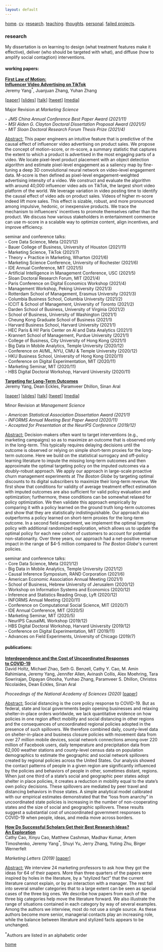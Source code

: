 ```yaml
---
layout: default
---
```


[home](./). [cv](./assets/files/CV.pdf). [research](./research.md). [teaching](./teaching.md). [thoughts](./thought.md). [personal](./hobby.md). [failed projects](./failed.md).

### research 

My dissertation is on learning to design (what treatment features make it effective), deliver (who should be targeted with what), and diffuse (how to amplify social contagtion) interventions. 

<!--
I'm fortuante to have my training supervised by [Juanjuan Zhang](https://mitsloan.mit.edu/faculty/directory/juanjuan-zhang), [Sinan Aral](https://mitsloan.mit.edu/faculty/directory/sinan-kayhan-aral) (co-chairs), [Dean Eckles](https://mitsloan.mit.edu/faculty/directory/dean-eckles) at MIT, and [Vishal Singh](http://people.stern.nyu.edu/vsingh/index.html) at NYU. 
#### general interests:
<ins>Topic:</ins> Video Advertising, Targeting Interventions, <br/>
Entertainment Commerce, Incentive Design<br/>
<ins>Method:</ins> Computer Vision, Reinforcement Learning, <br/>
Natural Language Processing, Causal Inference
I'm fortuante to have my training supervised by [Juanjuan Zhang](https://mitsloan.mit.edu/faculty/directory/juanjuan-zhang), [Sinan Aral](https://mitsloan.mit.edu/faculty/directory/sinan-kayhan-aral) (co-chairs), and [Dean Eckles](https://mitsloan.mit.edu/faculty/directory/dean-eckles). Yes, pun intended. Outside of MIT, I'm working with . I'm also affiliated with the [Initiative on the Digital Economy](http://ide.mit.edu), [Social Analytics Lab](https://www.sinanaral.io/research/lab), [Behavioral Research Lab](https://brl.mit.edu), and the [American Statistical Association](https://www.amstat.org/).
-->

#### working papers:

<ins>**First Law of Motion: <br/>
Influencer Video Advertising on TikTok**</ins> <!--[<a href="">paper</a>][<a href=" ">slides</a>]<br/>--> <br/>
Jeremy Yang<sup>*</sup>, Juanjuan Zhang, Yuhan Zhang

[<a href="https://papers.ssrn.com/sol3/papers.cfm?abstract_id=3815124">paper</a>] [<a href="https://www.dropbox.com/s/5358t0sdrv0uqay/first_law_of_motion_short.key?dl=0">slides</a>] [<a href="https://www.dropbox.com/s/x79yhzajvqdm01t/tiktok_tpm.mp4?dl=0">talk</a>] [<a href="https://twitter.com/jeremyzyang/status/1380897217423216643?s=20">tweet</a>] [<a href="https://medium.com/mit-initiative-on-the-digital-economy/what-makes-tiktok-video-ads-tick-9486ed94724c">media</a>]

Major Revision at _Marketing Science_<br/>

\- _JMS China Annual Conference Best Paper Award (2021/11)_<br/>
\- _MSI Alden G. Clayton Doctoral Dissertation Proposal Award (2021/5)_<br/> 
\- _MIT Sloan Doctoral Research Forum Thesis Prize (2021/4)_<br/> 

<!-- \- _Job Market Paper_<br/> -->

<ins>Abstract:</ins> This paper engineers an intuitive feature that is predictive of the causal effect of influencer video advertising on product sales. We propose the concept of motion-score, or m-score, a summary statistic that captures the extent to which a product is advertised in the most engaging parts of a video. We locate pixel-level product placement with an object detection algorithm and estimate pixel-level engagement as a saliency map by fine-tuning a deep 3D convolutional neural network on video-level engagement data. M-score is then defined as pixel-level engagement-weighted advertising intensity of a video. We construct and evaluate the algorithm with around 40,000 influencer video ads on TikTok, the largest short video platform of the world. We leverage variation in video posting time to identify the causal effect of video ads on product sales. Videos of higher m-score indeed lift more sales. This effect is sizable, robust, and more pronounced among impulsive, hedonic, or inexpensive products. We trace the mechanism to influencers' incentives to promote themselves rather than the product. We discuss how various stakeholders in entertainment commerce can use m-score in a scalable way to optimize content, align incentives, and improve efficiency.

seminar and conference talks:<br/>
\- Core Data Science, Meta (2021/12)<br/>
\- Bauer College of Business, University of Houston (2021/11)<br/>
\- Marketing Science, TikTok (2021/7)<br/>
\- Theory + Practice in Marketing, Wharton (2021/6)<br/>
\- Marketing Science Conference, University of Rochester (2021/6)<br/>
\- IDE Annual Conference, MIT (2021/5)<br/>
\- Artificial Intelligence in Management Conference, USC (2021/5)<br/>
\- Sloan Doctoral Research Forum, MIT (2021/4)<br/>
\- Paris Conference on Digital Economics Workshop (2021/4)<br/>
\- Management Workshop, Peking University (2021/3)<br/>
\- Rotterdam School of Management, Erasmus University (2021/3)<br/>
\- Columbia Business School, Columbia University (2021/2)<br/>
\- ICCIT & School of Management, University of Toronto (2021/2)<br/>
\- Darden School of Business, University of Virginia (2021/2)<br/>
\- School of Business, University of Washington (2021/1)<br/>
\- Cheung Kong Graduate School of Business (2021/1)<br/>
\- Harvard Business School, Harvard University (2021/1)<br/>
\- HEC Paris & Hi! Paris Center on AI and Data Analytics (2021/1)<br/>
\- Krannert School of Management, Purdue University (2021/1)<br/>
\- College of Business, City University of Hong Kong (2021/1)<br/>
\- Big Data in Mobile Analytics, Temple University (2020/12)<br/>
\- Conference on AI/ML, NYU, CMU & Temple University (2020/12)<br/>
\- HKU Business School, University of Hong Kong (2020/11)<br/>
\- Conference on Digital Experimentation, MIT (2020/11)<br/>
\- Marketing Seminar, MIT (2020/11)<br/>
\- HBS Digital Doctoral Workshop, Harvard University (2020/11)<br/>

<ins>**Targeting for Long-Term Outcomes**</ins><br/> 
Jeremy Yang, Dean Eckles, Paramveer Dhillon, Sinan Aral <br/> 

[<a href="https://arxiv.org/pdf/2010.15835.pdf">paper</a>] [[slides](./assets/files/targeting.pdf)] [<a href="https://www.dropbox.com/s/olf0gance8x95ag/targeting_informs.mov?dl=0">talk</a>] [<a href="https://twitter.com/deaneckles/status/1323396125601210372?s=20">tweet</a>] [<a href="http://ide.mit.edu/news-blog/blog/new-methods-improve-customer-targeting-business-outcomes">media</a>] 

Minor Revision at _Management Science_<br/>

\- _American Statistical Association Dissertation Award (2021/1)_<br/> 
\- _INFORMS Annual Meeting Best Paper Award (2020/11)_<br/>
\- _Accepted for Presentation at the NeurIPS Conference (2019/12)_<br/> 

<ins>Abstract:</ins> Decision-makers often want to target interventions (e.g., marketing campaigns) so as to maximize an outcome that is observed only in the long-term. This typically requires delaying decisions until the outcome is observed or relying on simple short-term proxies for the long-term outcome. Here we build on the statistical surrogacy and off-policy learning literature to impute the missing long-term outcomes and then approximate the optimal targeting policy on the imputed outcomes via a doubly-robust approach. We apply our approach in large-scale proactive churn management experiments at _The Boston Globe_ by targeting optimal discounts to its digital subscribers to maximize their long-term revenue. We first show that conditions for validity of average treatment effect estimation with imputed outcomes are also sufficient for valid policy evaluation and optimization; furthermore, these conditions can be somewhat relaxed for policy optimization. We then validate this approach empirically by comparing it with a policy learned on the ground truth long-term outcomes and show that they are statistically indistinguishable. Our approach also outperforms a policy learned on short-term proxies for the long-term outcome. In a second field experiment, we implement the optimal targeting policy with additional randomized exploration, which allows us to update the optimal policy for each new cohort of customers to account for potential non-stationarity. Over three years, our approach had a net-positive revenue impact in the range of $4-5 million compared to _The Boston Globe_'s current policies.

seminar and conference talks:<br/>
\- Core Data Science, Meta (2021/12)<br/>
\- Big Data in Mobile Analytics, Temple University (2021/12)<br/>
\- Causal Inference Symposium, RAND Corporation (2021/6)<br/>
\- American Economic Association Annual Meeting (2021/1)<br/>
\- School of Business, Hebrew University of Jerusalem (2020/12)<br/>
\- Workshop on Information Systems and Economics (2020/12)<br/>
\- Inference and Statistics Reading Group, Lyft (2020/12)<br/>
\- INFORMS Annual Meeting (2020/11)<br/>
\- Conference on Computational Social Science, MIT (2020/7)<br/>
\- IDE Annual Conference, MIT (2020/5)<br/>
\- Marketing Seminar, MIT (2020/5)<br/>
\- NeurIPS CausalML Workshop (2019/12)<br/>
\- HBS Digital Doctoral Workshop, Harvard University (2019/12)<br/>
\- Conference on Digital Experimentation, MIT (2019/11)<br/>
\- Advances on Field Experiments, University of Chicago (2019/7)<br/>

<!--
Abstract: TikTok is the most popular short video platform in the world with over 500M active users. We show three sets of early results using a unique dataset with detailed information on influencer created advertising videos, user engagement with the video (e.g., like, comment and share) and product page visits and sales on Douyin (the Chinese version of TikTok) : (1) by exploiting the differential timing of video posting, we use a difference in difference approach to estimate the causal effect of influencer advertising on product page visits and sales and calculate influencer ROI, (2) we use methods in computer vision to extract feature embeddings from the videos and show that video content and influencer fixed effect explains about the same amount of variation in sales, (3) somewhat surprisingly, user engagement with the video is not predictive of sales, it suggests that it might not be a good idea for brands to choose influencers based on past engagement if they want to generate short-term sales.
\- ISMS Marketing Science Conference, University of Roma Tre (2019/6)<sup>**</sup><br/>
\- Quantitative Marketing and Economics, Stanford & UCLA (2020/10)<sup>**</sup><br/>
-->

<!--
<ins>**Identification and Bias-Amplification: Latent Space Approach to Social Contagion on Observational Networks**</ins><br/> 
Jeremy Yang <br/>
<!--[<a href="">paper</a>][<a href=" ">slides</a>]<br/>

<ins>Abstract:</ins> In social networks, ego behavior is usually a function of the behaviors of her alters'. However, such social contagion or peer effect is hard to identify empirically using observational networks due to endogeneity in tie formation. The latent space models have been proposed under the assumption of assortative mixing as a method of modeling the underlying tie generating process, and it also has been used to adjust for unobserved homophily. At the meantime, Pearl (2009, 2010) suggested that adjusting for one common cause of treatment and outcome might actually increase the net bias by amplifying the bias introduced by an unadjusted confounder. The first part of the paper is on identification: I fit a latent space model to a classic dataset on the diffusion of medical innovation (Coleman et al., 1957,1966) to identify social contagion. The second part is on bias-amplification: I extend Pearl's framework to a nonlinear system and then use simulation to demonstrate that latent space adjustment can sometimes amplify the net bias, thus it should be used with caution.

<ins>**Uncertainty and Information Diffusion**</ins> <!--[<a href="">paper</a>][<a href=" ">slides</a>]<br/> <br/>
T. Tony Ke, Jeremy Yang<sup>*</sup> 

<ins>Abstract:</ins> We investigate how uncertainty affects information diffusion. We analyze a dataset that contains over 2400 rumors about 5 breaking news on Twitter from 2014-2015 where rumors are verified to be true or false at different time. We exploit the difference in the timing of verification to estimate the causal effect of uncertainty reduction on diffusion via difference-in-differences. We find that in some events the verification _decreases_ diffusion even for rumors that are true. This motivates a microfounded social learning model on the network that highlights the mechanism through which uncertainty shapes individual's incentive to share and thereby changing the pattern of diffusion. The model also offers a potential explanation to why rumors tend to diffuse wider and faster than verified news, even for information with similar content. 

presentations:<br/>
\- Marketing Seminar, MIT (2017/11)<br/>
-->

<!--
Abstract: We investigate how uncertainty affects information sharing behavior. Using data on the spread of scientific news regarding the discovery of Higgs boson on Twitter in July 2012 we find that: (1) the main effect of uncertainty reduction on sharing probability is positive, (2) there's positive peer effect (crowding in) in the pre announcement or rumor phase that is characterized by piecemeal release of signals that are informative but noisy (high to medium uncertainty), (3) peer effect becomes negative (crowding out) in the post-announcement phase when the discovery is officially confirmed (low uncertainty) and (4) because of the negative interaction between information uncertainty and peer effect, when the number of sharing peers exceed some threshold, individuals are more likely to share when uncertainty is higher. This result suggests that the crowding in effect in rumor phase tends to amplify diffusion while the crowding out effect after confirmation tends to suppress diffusion. This motivates a simple learning model that highlights the mechanism through which uncertainty interacts with peer effects to drive the pattern of diffusion and offers a potential explanation to why rumors tend to diffuse wider and faster than verified news, even when the content of information is holding fixed. We further corroborate the result by analyzing a broader dataset that contains over 2400 rumors about 5 breaking news on Twitter from 2014-2015.

<ins>**Award No Longer Motivates Once You Are Awarded:<br/> 
A Field Experiment in Online Learning**</ins> <!--[<a href="">paper</a>][<a href=" ">slides</a>]<br/> 
Fan Bi, Qiang Feng, Jeremy Yang<sup>*</sup> 
<ins>Abstract:</ins> This paper studies the effect of social recognition and symbolic award on students’ effort and performance in an online English course in China. Students are randomly assigned to classes, study the materials and take quizzes on a daily basis. We conduct a two stage randomized experiment in which we first randomly assign classes to two treatment groups (pre-announced private or public award given out every week) and a control group, then within each treated class we randomly assign some students to actually receive the award conditional on their performance in the past week. We find that students who received the award exert _less_ effort in the future compared to students with similar past performance but did not receive the award due to randomization. They also do not exert more effort in the future than students with similar past performance in the control group. Students who did not receive the award due to randomization exert more effort and score higher in the future compared to students with similar past performance in the control group. There’s no difference between public and private recognition. Taken together, our results suggest that it is the possibility of being awarded (ex ante) that increases future effort and performance, receiving the award (ex post) actually lowers future effort. In other words, symbolic awards don't have a continuing motivating effect after you are awarded.
presentations:<br/>
\- Organizational Economics Lunch, MIT (2020/10)<br/> 
-->

#### publications:
<ins>**Interdependence and the Cost of Uncoordinated Responses <br/>
to COVID-19**</ins> <br/>
David Holtz, Michael Zhao, Seth G. Benzell, Cathy Y. Cao, M. Amin Rahimiana, Jeremy Yang, Jennifer Allen, Avinash Collis, Alex Moehring, Tara Sowrirajan, Dipayan Ghosha, Yunhao Zhang, Paramveer S. Dhillon, Christos Nicolaides, Dean Eckles, Sinan Aral

_Proceedings of the National Academy of Sciences (2020)_ [<a href="https://ide.mit.edu/wp-content/uploads/2020/05/Interdependence_COVID_522.pdf">paper</a>]<br/>

<ins>Abstract:</ins> Social distancing is the core policy response to COVID-19. But as federal, state and local governments begin opening businesses and relaxing shelter-in-place orders worldwide, we lack quantitative evidence on how policies in one region affect mobility and social distancing in other regions and the consequences of uncoordinated regional policies adopted in the presence of such spillovers. We therefore combined daily, county-level data on shelter-in-place and business closure policies with movement data from over 27 million mobile devices, social network connections among over 220 million of Facebook users, daily temperature and precipitation data from 62,000 weather stations and county-level census data on population demographics to estimate the geographic and social network spillovers created by regional policies across the United States. Our analysis showed the contact patterns of people in a given region are significantly influenced by the policies and behaviors of people in other, sometimes distant, regions. When just one third of a state’s social and geographic peer states adopt shelter in place policies, it creates a reduction in mobility equal to the state’s own policy decisions. These spillovers are mediated by peer travel and distancing behaviors in those states. A simple analytical model calibrated with our empirical estimates demonstrated that the “loss from anarchy” in uncoordinated state policies is increasing in the number of non-cooperating states and the size of social and geographic spillovers. These results suggest a substantial cost of uncoordinated government responses to COVID-19 when people, ideas, and media move across borders.

<ins>**How Do Successful Scholars Get their Best Research Ideas? <br/>
An Exploration**</ins> <br/>
Cathy Cao, Xinyu Cao, Matthew Cashman, Madhav Kumar, Artem Timoshenko, Jeremy Yang<sup>*</sup>, Shuyi Yu, Jerry Zhang, Yuting Zhu, Birger Wernerfelt

_Marketing Letters (2019)_ [<a href="https://mitsloan.mit.edu/shared/ods/documents/?PublicationDocumentID=5970">paper</a>]<br/> 

<ins>Abstract:</ins> We interview 24 marketing professors to ask how they got the ideas for 64 of their papers. More than three quarters of the papers were inspired by holes in the literature, by a “stylized fact” that the current literature cannot explain, or by an interaction with a manager. The rest fall into several smaller categories that to a large extent can be seen as special cases of the three big ones. We describe how papers from each of the three big categories help move the literature forward. We also illustrate the range of situations contained in each category by way of several examples. Among the authors we interview, most do not use a single source. As these authors become more senior, managerial contacts play an increasing role, while the balance between literature and stylized facts appears to be unchanged.

<!-- #### revise & resubmit:-->
<!--
#### selected work in progress:
<ins>Sequential Paywall Design with Reinforcement Learning</ins> <br/>
<ins>Activation: The Change of User Intention on TikTok</ins> <br/>
<ins>Attribution and Targeting without Apple IDFA</ins> <br/>
<ins>Misinformation on COVID-19</ins>
<ins>The Shape of Humor</ins> <br/>
<ins>Information Revelation and Diffusion</ins> [analysis & writing] <br/>
<ins>Using Bounded Outcome to Improve the Design of Exploration Policy</ins> [analysis & writing] <br/> 
<ins>Creative Decay: Predicting Advertisement Half-Life<br/>
<sup>**</sup>Presented by a co-author <br/>
-->

<sup>*</sup>Authors are listed in an alphabetic order <br/>

[home](./)
